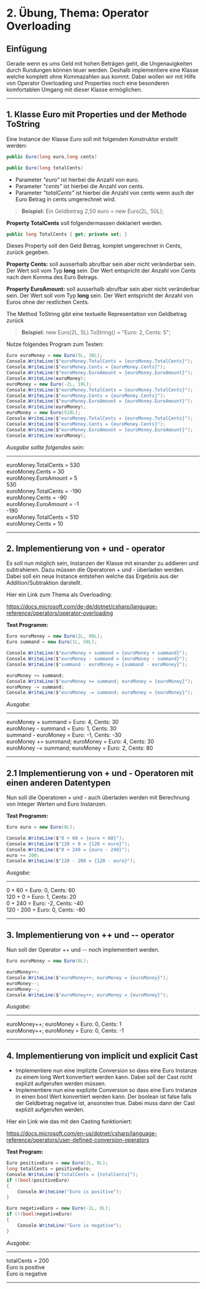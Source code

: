 # 2. Übung, Thema: Operator Overloading

## Einfügung

Gerade wenn es ums Geld mit hohen Beträgen geht, die Ungenauigkeiten durch Rundungen können teuer werden. Deshalb implementiere eine Klasse welche komplett ohne Kommazahlen aus kommt. Dabei wollen wir mit Hilfe von Operator Overloading und Properties noch eine besonderen komfortablen Umgang mit dieser Klasse ermöglichen.

---
## 1. Klasse Euro mit Properties und der Methode ToString

Eine Instance der Klasse Euro soll mit folgenden Konstruktor erstellt werden:

```C#
public Euro(long euro,long cents)
```

```C# 
public Euro(long totalCents)
```

- Parameter *"euro"* ist hierbei die Anzahl von euro.  
- Parameter *"cents"* ist hierbei die Anzahl von cents.
- Parameter *"totalCents"* ist hierbei die Anzahl von cents wenn auch der Euro Betrag in cents umgerechnet wird.

> **Beispiel:** Ein Geldbetrag 2,50 euro = new Euro(2L, 50L);


**Property TotalCents** soll folgendermassen deklariert werden.

```C#
public long TotalCents { get; private set; }
```

Dieses Property soll den Geld Betrag, komplet umgerechnet in Cents, zurück gegeben. 

**Property Cents:** soll ausserhalb abrufbar sein aber nicht veränderbar sein. Der Wert soll vom Typ **long** sein. Der Wert entspricht der Anzahl von Cents nach dem Komma des Euro Betrags.

**Property EuroAmount:** soll ausserhalb abrufbar sein aber nicht veränderbar sein. Der Wert soll vom Typ **long** sein. Der Wert entspricht der Anzahl von Euros ohne der restlichen Cents.


The Method ToString gibt eine textuelle Representation von Geldbetrag zurück
> **Beispiel:** new Euro(2L, 5L).ToString() = "Euro: 2, Cents: 5";

Nutze folgendes Program zum Testen:

```C#
Euro euroMoney = new Euro(5L, 30L);
Console.WriteLine($"euroMoney.TotalCents = {euroMoney.TotalCents}");
Console.WriteLine($"euroMoney.Cents = {euroMoney.Cents}");
Console.WriteLine($"euroMoney.EuroAmount = {euroMoney.EuroAmount}");
Console.WriteLine(euroMoney);
euroMoney = new Euro(-2L, 10L);
Console.WriteLine($"euroMoney.TotalCents = {euroMoney.TotalCents}");
Console.WriteLine($"euroMoney.Cents = {euroMoney.Cents}");
Console.WriteLine($"euroMoney.EuroAmount = {euroMoney.EuroAmount}");
Console.WriteLine(euroMoney);
euroMoney = new Euro(510L);
Console.WriteLine($"euroMoney.TotalCents = {euroMoney.TotalCents}");
Console.WriteLine($"euroMoney.Cents = {euroMoney.Cents}");
Console.WriteLine($"euroMoney.EuroAmount = {euroMoney.EuroAmount}");
Console.WriteLine(euroMoney);
```

*Ausgabe sollte folgendes sein:*

---

euroMoney.TotalCents = 530  
euroMoney.Cents = 30  
euroMoney.EuroAmount = 5  
530  
euroMoney.TotalCents = -190  
euroMoney.Cents = -90  
euroMoney.EuroAmount = -1  
-190  
euroMoney.TotalCents = 510  
euroMoney.Cents = 10


---


## 2. Implementierung von + und - operator

Es soll nun möglich sein, Instanzen der Klasse mit einander zu addieren und subtrahieren.
Dazu müssen die Operatoren + und - überladen werden. Dabei soll ein neue Instance entstehen welche 
das Ergebnis aus der Addition/Subtraktion darstellt.

Hier ein Link zum Thema als Overloading:

https://docs.microsoft.com/de-de/dotnet/csharp/language-reference/operators/operator-overloading

**Test Programm:**
```C#
Euro euroMoney = new Euro(2L, 80L);
Euro summand = new Euro(1L, 50L);

Console.WriteLine($"euroMoney + summand = {euroMoney + summand}");
Console.WriteLine($"euroMoney - summand = {euroMoney - summand}");
Console.WriteLine($"summand - euroMoney = {summand - euroMoney}");

euroMoney += summand;
Console.WriteLine($"euroMoney += summand; euroMoney = {euroMoney}");
euroMoney -= summand;
Console.WriteLine($"euroMoney -= summand; euroMoney = {euroMoney}");
```

*Ausgabe:*

---

euroMoney + summand = Euro: 4, Cents: 30  
euroMoney - summand = Euro: 1, Cents: 30  
summand - euroMoney = Euro: -1, Cents: -30  
euroMoney += summand; euroMoney = Euro: 4, Cents: 30  
euroMoney -= summand; euroMoney = Euro: 2, Cents: 80

---

## 2.1 Implementierung von + und - Operatoren mit einen anderen Datentypen

Nun soll die Operatoren + und - auch überladen werden mit Berechnung von Integer Werten und Euro Instanzen.

**Test Programm:**
```C#
Euro euro = new Euro(0L);

Console.WriteLine($"0 + 60 = {euro + 60}");
Console.WriteLine($"120 + 0 = {120 + euro}");
Console.WriteLine($"0 + 240 = {euro - 240}");
euro += 200;
Console.WriteLine($"120 - 200 = {120 - euro}");
```

*Ausgabe:*

---

0 + 60 = Euro: 0, Cents: 60  
120 + 0 = Euro: 1, Cents: 20  
0 + 240 = Euro: -2, Cents: -40  
120 - 200 = Euro: 0, Cents: -80

---

## 3. Implementierung von ++ und -- operator

Nun soll der Operator ++ und -- noch implementiert werden.

```C#
Euro euroMoney = new Euro(0L);

euroMoney++;
Console.WriteLine($"euroMoney++; euroMoney = {euroMoney}");
euroMoney--;
euroMoney--;
Console.WriteLine($"euroMoney++; euroMoney = {euroMoney}");
```

*Ausgabe:*

---

euroMoney++; euroMoney = Euro: 0, Cents: 1  
euroMoney++; euroMoney = Euro: 0, Cents: -1

---

## 4. Implementierung von implicit und explicit Cast

- Implementiere nun eine implizite Conversion so dass eine Euro Instanze zu einem long Wert konvertiert werden kann. Dabei soll der Cast nicht explizit aufgerufen werden müssen.  
- Implementiere nun eine explizite Conversion so dass eine Euro Instanze in einen bool Wert konvertiert werden kann. Der boolean ist false falls der Geldbetrag negative ist, ansonsten true. Dabei muss dann der Cast explizit aufgerufen werden.

Hier ein Link wie das mit den Casting funktioniert: 

https://docs.microsoft.com/en-us/dotnet/csharp/language-reference/operators/user-defined-conversion-operators

**Test Program:**
```C#
Euro positiveEuro = new Euro(2L, 0L);
long totalCents = positiveEuro;
Console.WriteLine($"totalCents = {totalCents}");
if ((bool)positiveEuro)
{
    Console.WriteLine("Euro is positive");
}

Euro negativeEuro = new Euro(-1L, 0L);
if (!(bool)negativeEuro)
{
    Console.WriteLine("Euro is negative");
}
```

*Ausgabe:*

---

totalCents = 200  
Euro is positive  
Euro is negative

---

